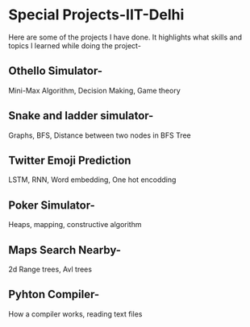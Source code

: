 # Special Projects-IIT-Delhi
Here are some of the projects I have done. It highlights what skills and topics I learned while doing the project-
## Othello Simulator-
Mini-Max Algorithm, Decision Making, Game theory
## Snake and ladder simulator-
Graphs, BFS, Distance between two nodes in BFS Tree 
## Twitter Emoji Prediction
LSTM, RNN, Word embedding, One hot encodding
## Poker Simulator-
Heaps, mapping, constructive algorithm
## Maps Search Nearby-
2d Range trees, Avl trees
## Pyhton Compiler-
How a compiler works, reading text files
